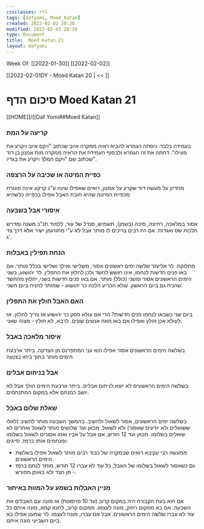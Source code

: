 ```yaml
---
cssclasses: rtl
tags: [dafyomi, Moed_Katan] 
created: 2022-02-02 20:20
modified: 2022-02-02 20:20
type: Document
title:  Moed Katan 21
layout: dafyomi
---
```

Week Of: [[2022-01-30]]
[[2022-02-02]]

[[2022-02-01DY - Moed Katan 20 | << ]] 

# סיכום הדף  Moed Katan 21

[[HOME]]/[[Daf Yomi##Moed Katan]]

### קריעה על המת
בעמידה בלבד.
ניסתה הגמרא להביא ראיה ממקרה איוב שכתוב "ויקם איוב ויקרע את מעילו".
דחתה את זה הגמרא ולבסוף העמידה את הראיה ממקרה מות אמנון בן דוד שכתוב שם "ויקם המלך ויקרע את בגדיו".
### כפיית המיטה או שכיבה על הרצפה
מהדיון על מעשה דוד שקרע על אמנון, רואים שאפילו שינה ע"ג קרקע אינה פוטרת מכפיית המיטה שהיא חובת האבל אפילו בכפייה כלשהיא
### איסורי אבל בשבעה
אסור במלאכה, רחיצה, סיכה (בשמן), תשמיש, סנדל של עור, ללמוד תנ"כ משנה ומדרש הלכות שס ואגדות. אם היו רבים צריכים לו מותר אבל לא ע"י מתורגמן ישיר אלא דרך צד ג'.
### הנחת תפילין באבלות
מחלוקת. לר אליעזר שלשה ימים ראשונים אסור, משלישי ואילך ושלישי בכלל מותר. אם באו פנים חדשות לנחמו, אינו חושש לחשד ולכן לחלוץ את התפלין. לר יהושוע, בשני הימים הראשונים אסור ומשני (כולל) מותר. אם באו פנים חדשות בשני, יחלוץ מהחשד שהניח גם ביום הראשון.
עולא הכריע הלכה כר יהושוע - שמותר להניח ביום השני.
### האם האבל חולץ את התפלין 
ביום שני כשבאו לנחמו פנים חדשות? הרי אם עולא פסק כר יהושוע אז צריך לחלוץ.
אז לעולא אכן חולץ ואפילו אם באו מאה אנשים שונים.
לרבא, לא חולץ - מצוה שאני. 
### איסור מלאכה באבל
בשלשה הימים הראשונים אסור אפילו הוא עני המתפרנס מן הצדקה. ביתר ארבעת הימים מותר בתוך ביתו בצנעה.
### אבל בניחום אבלים
בשלשה הימים הראשונים לא יוצא לניחום אבלים. ביתר ארבעת הימים הולך אבל לא יושב כמנחם אלא במקום המתנחמים.
### שאלת שלום באבל
בשלשה ימים הראשונים, אסור לשאול ולהשיב. בהמשך השבעה מותר להשיב (לאלו ששואלים ולא יודעים שאסור) ולא לשאול. מכאן ועד שלושים מותר לשאול ואחרים לא שואלים בשלומו. מכאן ועד 12 חודש, אם אבל על אביו ואמו אסורים לשאול בשלומו ומנחמים אותו ברמז. 
סייגים:
- ממעשה רבי עקיבא רואים שבמקרה של כבוד רבים מותר לשאול אפילו בשלשת הימים הראשונים.
- גם כשאסור לשאול בשלומו של האבל, כל עוד לא עברו 12 חודש, מותר לנחם ברמז - מן הצד ולא באופן מפורש.

### מניין האבלות בשמע על המוות באיחור
אם הוא בעת הקבורה היה במקום קרוב (עד 10 פרסאות) אז מונה עם האבלים את השבעה. אם בא ממקום רחוק, מונה לעצמו.
ממקום קרוב, לתנא קמא, מונה איתם כל עוד לא עברו שלשה הימים הראשונים. אבל אם עברו, מונה לעצמו. לר שמעון אפילו בא ביום השביעי מונה איתם.

